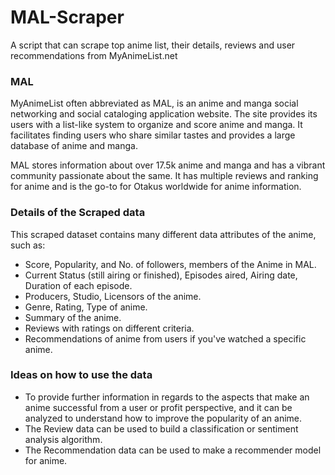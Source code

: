 # MAL-Scraper
A script that can scrape top anime list, their details, reviews and user recommendations from MyAnimeList.net

### MAL
MyAnimeList often abbreviated as MAL, is an anime and manga social networking and social cataloging application website. The site provides its users with a list-like system to organize and score anime and manga. It facilitates finding users who share similar tastes and provides a large database of anime and manga.

MAL stores information about over 17.5k anime and manga and has a vibrant community passionate about the same. It has multiple reviews and ranking for anime and is the go-to for Otakus worldwide for anime information.

### Details of the Scraped data
This scraped dataset contains many different data attributes of the anime, such as:

- Score, Popularity, and No. of followers, members of the Anime in MAL.
- Current Status (still airing or finished), Episodes aired, Airing date, Duration of each episode.
- Producers, Studio, Licensors of the anime.
- Genre, Rating, Type of anime.
- Summary of the anime.
- Reviews with ratings on different criteria.
- Recommendations of anime from users if you've watched a specific anime.

### Ideas on how to use the data
- To provide further information in regards to the aspects that make an anime successful from a user or profit perspective, and it can be analyzed to understand how to improve the popularity of an anime.
- The Review data can be used to build a classification or sentiment analysis algorithm.
- The Recommendation data can be used to make a recommender model for anime.

